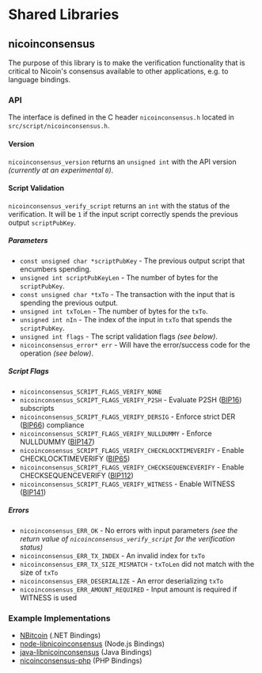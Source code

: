 Shared Libraries
================

## nicoinconsensus

The purpose of this library is to make the verification functionality that is critical to Nicoin's consensus available to other applications, e.g. to language bindings.

### API

The interface is defined in the C header `nicoinconsensus.h` located in  `src/script/nicoinconsensus.h`.

#### Version

`nicoinconsensus_version` returns an `unsigned int` with the API version *(currently at an experimental `0`)*.

#### Script Validation

`nicoinconsensus_verify_script` returns an `int` with the status of the verification. It will be `1` if the input script correctly spends the previous output `scriptPubKey`.

##### Parameters
- `const unsigned char *scriptPubKey` - The previous output script that encumbers spending.
- `unsigned int scriptPubKeyLen` - The number of bytes for the `scriptPubKey`.
- `const unsigned char *txTo` - The transaction with the input that is spending the previous output.
- `unsigned int txToLen` - The number of bytes for the `txTo`.
- `unsigned int nIn` - The index of the input in `txTo` that spends the `scriptPubKey`.
- `unsigned int flags` - The script validation flags *(see below)*.
- `nicoinconsensus_error* err` - Will have the error/success code for the operation *(see below)*.

##### Script Flags
- `nicoinconsensus_SCRIPT_FLAGS_VERIFY_NONE`
- `nicoinconsensus_SCRIPT_FLAGS_VERIFY_P2SH` - Evaluate P2SH ([BIP16](https://github.com/bitcoin/bips/blob/master/bip-0016.mediawiki)) subscripts
- `nicoinconsensus_SCRIPT_FLAGS_VERIFY_DERSIG` - Enforce strict DER ([BIP66](https://github.com/bitcoin/bips/blob/master/bip-0066.mediawiki)) compliance
- `nicoinconsensus_SCRIPT_FLAGS_VERIFY_NULLDUMMY` - Enforce NULLDUMMY ([BIP147](https://github.com/bitcoin/bips/blob/master/bip-0147.mediawiki))
- `nicoinconsensus_SCRIPT_FLAGS_VERIFY_CHECKLOCKTIMEVERIFY` - Enable CHECKLOCKTIMEVERIFY ([BIP65](https://github.com/bitcoin/bips/blob/master/bip-0065.mediawiki))
- `nicoinconsensus_SCRIPT_FLAGS_VERIFY_CHECKSEQUENCEVERIFY` - Enable CHECKSEQUENCEVERIFY ([BIP112](https://github.com/bitcoin/bips/blob/master/bip-0112.mediawiki))
- `nicoinconsensus_SCRIPT_FLAGS_VERIFY_WITNESS` - Enable WITNESS ([BIP141](https://github.com/bitcoin/bips/blob/master/bip-0141.mediawiki))

##### Errors
- `nicoinconsensus_ERR_OK` - No errors with input parameters *(see the return value of `nicoinconsensus_verify_script` for the verification status)*
- `nicoinconsensus_ERR_TX_INDEX` - An invalid index for `txTo`
- `nicoinconsensus_ERR_TX_SIZE_MISMATCH` - `txToLen` did not match with the size of `txTo`
- `nicoinconsensus_ERR_DESERIALIZE` - An error deserializing `txTo`
- `nicoinconsensus_ERR_AMOUNT_REQUIRED` - Input amount is required if WITNESS is used

### Example Implementations
- [NBitcoin](https://github.com/NicolasDorier/NBitcoin/blob/master/NBitcoin/Script.cs#L814) (.NET Bindings)
- [node-libnicoinconsensus](https://github.com/bitpay/node-libnicoinconsensus) (Node.js Bindings)
- [java-libnicoinconsensus](https://github.com/dexX7/java-libnicoinconsensus) (Java Bindings)
- [nicoinconsensus-php](https://github.com/Bit-Wasp/nicoinconsensus-php) (PHP Bindings)
